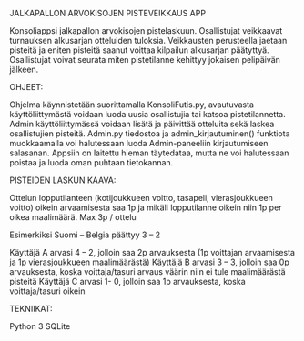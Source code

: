 JALKAPALLON ARVOKISOJEN PISTEVEIKKAUS APP

Konsoliappsi jalkapallon arvokisojen pistelaskuun. Osallistujat veikkaavat turnauksen alkusarjan otteluiden tuloksia. Veikkausten perusteella jaetaan pisteitä ja
eniten pisteitä saanut voittaa kilpailun alkusarjan päätyttyä. Osallistujat voivat seurata miten pistetilanne kehittyy jokaisen pelipäivän jälkeen.

OHJEET:

Ohjelma käynnistetään suorittamalla KonsoliFutis.py, avautuvasta käyttöliittymästä voidaan luoda uusia osallistujia tai katsoa pistetilannetta.
Admin käyttöliittymässä voidaan lisätä ja päivittää otteluita sekä laskea osallistujien pisteitä. Admin.py tiedostoa ja admin_kirjautuminen() funktiota muokkaamalla
voi halutessaan luoda Admin-paneeliin kirjautumiseen salasanan. Appsiin on laitettu hieman täytedataa, mutta ne voi halutessaan poistaa ja luoda oman puhtaan tietokannan.

PISTEIDEN LASKUN KAAVA:

Ottelun lopputilanteen (kotijoukkueen voitto, tasapeli, vierasjoukkueen voitto) oikein arvaamisesta saa 1p ja mikäli lopputilanne oikein niin 1p per oikea maalimäärä. Max 3p / ottelu

Esimerkiksi Suomi – Belgia päättyy 3 – 2

Käyttäjä A arvasi 4 – 2, jolloin saa 2p arvauksesta (1p voittajan arvaamisesta ja 1p vierasjoukkueen maalimäärästä)
Käyttäjä B arvasi 3 – 3, jolloin saa 0p arvauksesta, koska voittaja/tasuri arvaus väärin niin ei tule maalimäärästä pisteitä
Käyttäjä C arvasi 1- 0, jolloin saa 1p arvauksesta, koska voittaja/tasuri oikein

TEKNIIKAT:

Python 3
SQLite